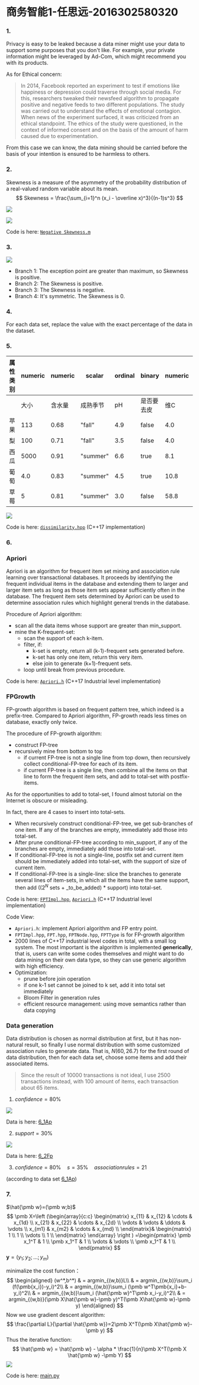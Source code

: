 # 商务智能1-任思远-2016302580320



### 1.

Privacy is easy to be leaked because a data miner might use your data to support some purposes that you don't like. For example, your private information might be leveraged by Ad-Com, which might recommend you with its products.

As for Ethical concern: 

> In 2014, Facebook reported an experiment to test if emotions like happiness or depression could traverse through social media. For this, researchers tweaked their newsfeed algorithm to propagate positive and negative feeds to two different populations. The study was carried out to understand the effects of emotional contagion.   When news of the experiment surfaced, it was criticized from an ethical standpoint. The ethics of the study were questioned, in the context of informed consent and on the basis of the amount of harm caused due to experimentation. 

From this case we can know, the data mining should be carried before the basis of your intention is ensured to be harmless to others.



### 2.

Skewness is a measure of the asymmetry of the probability distribution of a real-valued random variable about its mean. 
$$
Skewness = \frac{\sum_{i=1}^n (x_i - \overline x)^3}{(n-1)s^3}
$$

![](assets/Negative.png)

![](assets/Positive.png)

Code is here: [`Negative Skewness.m`](https://github.com/rsy56640/Assignment-in-WHUISS/blob/master/Other/Business_Intelligence-As/As/1/code/2/Negative%20Skewness.m)



### 3.

![](assets/3.png)

- Branch 1: The exception point are greater than maximum, so Skewness is positive.
- Branch 2: The Skewness is positive.
- Branch 3: The Skewness is negative.
- Branch 4: It's symmetric. The Skewness is 0.



### 4.

For each data set, replace the value with the exact percentage of the data in the dataset.



### 5.

| 属性类别 | numeric | numeric | scalar   | ordinal | binary     | numeric | numeric |
| -------- | ------- | ------- | -------- | ------- | ---------- | ------- | ------- |
|          | 大小    | 含水量  | 成熟季节 | pH      | 是否要去皮 | 维C     | 蛋白质  |
| 苹果     | 113     | 0.68    | "fall"   | 4.9     | false      | 4.0     | 0.27    |
| 梨       | 100     | 0.71    | "fall"   | 3.5     | false      | 4.0     | 0.3     |
| 西瓜     | 5000    | 0.91    | "summer" | 6.6     | true       | 8.1     | 0.61    |
| 葡萄     | 4.0     | 0.83    | "summer" | 4.5     | true       | 10.8    | 0.72    |
| 草莓     | 5       | 0.81    | "summer" | 3.0     | false      | 58.8    | 0.67    |

![](assets/dissimilarity_matrix.png)

Code is here: [`dissimilarity.hpp`](https://github.com/rsy56640/Assignment-in-WHUISS/blob/master/Other/Business_Intelligence-As/As/1/code/5_6/dissimilarity.hpp) (C++17 implementation)



### 6.

### Apriori

Apriori is an algorithm for frequent item set mining and association rule learning over transactional databases. It proceeds by identifying the frequent individual items in the database and extending them to larger and larger item sets as long as those item sets appear sufficiently often in the database. The frequent item sets determined by Apriori can be used to determine association rules which highlight general trends in the database.

Procedure of Apriori algorithm:

- scan all the data items whose support are greater than min_support.
- mine the K-frequent-set:
  - scan the support of each k-item.
  - filter, if:
    - k-set is empty, return all (k-1)-frequent sets generated before.
    - k-set has only one item, return this very item.
    - else join to generate (k+1)-frequent sets.
  - loop until break from previous procedure.

Code is here: [`Apriori.h`](https://github.com/rsy56640/Assignment-in-WHUISS/blob/master/Other/Business_Intelligence-As/As/1/code/5_6/Apriori.h) (C++17 Industrial level implementation)



### FPGrowth

FP-growth algorithm is based on frequent pattern tree, which indeed is a prefix-tree. Compared to Apriori algorithm, FP-growth reads less times on database, exactly only twice.

The procedure of FP-growth algorithm:

- construct FP-tree
- recursively mine from bottom to top
  - if current FP-tree is not a single line from top down, then recursively collect conditional-FP-tree for each of its item.
  - if current FP-tree is a single line, then combine all the items on that line to form the frequent item sets, and add to total-set with postfix-items.

As for the opportunities to add to total-set, I found almost tutorial on the Internet is obscure or misleading.

In fact, there are 4 cases to insert into total-sets.

- When recursively construct conditional-FP-tree, we get sub-branches of one item. If any of the branches are empty, immediately add those into total-set.
- After prune conditional-FP-tree according to min_support, if any of the branches are empty, immediately add those into total-set.
- If conditional-FP-tree is not a single-line, postfix set and current item should be immediately added into total-set, with the support of size of current item.
- If conditional-FP-tree is a single-line: slice the branches to generate several lines of item-sets, in which all the items have the same support, then add (($2^N$ sets + _to_be_added) * support) into total-set.

Code is here: [`FPTImpl.hpp`](https://github.com/rsy56640/Assignment-in-WHUISS/blob/master/Other/Business_Intelligence-As/As/1/code/5_6/FPTImpl.hpp), [`Apriori.h`](https://github.com/rsy56640/Assignment-in-WHUISS/blob/master/Other/Business_Intelligence-As/As/1/code/5_6/Apriori.h) (C++17 Industrial level implementation)



Code View:

- `Apriori.h`: implement Apriori algorithm and FP entry point.
- `FPTImpl.hpp`, `FPT.hpp`, `FPTNode.hpp`, `FPTType` is for FP-growth algorithm
- 2000 lines of C++17 industrial level codes in total, with a small log system. The most important is the algorithm is implemented **generically**, that is, users can write some codes themselves and might want to do data mining on their own data type, so they can use generic algorithm with high efficiency.
- Optimization: 
  - prune before join operation
  - if one k-1 set cannot be joined to k set, add it into total set immediately
  - Bloom Filter in generation rules
  - efficient resource management: using move semantics rather than data copying



### Data generation

Data distribution is chosen as normal distribution at first, but it has non-natural result, so finally I use normal distribution with some customized association rules to generate data. That is, $N(60, 26.7)$ for the first round of data distribution, then for each data set, choose some items and add their associated items.

>Since the result of 10000 transactions is not ideal, I use 2500 transactions instead, with 100 amount of items, each transaction about 65 items.



1) $confidence = 80\%$

![](assets/6_1.png)

Data is here: [6_1Ap](https://github.com/rsy56640/Assignment-in-WHUISS/tree/master/Other/Business_Intelligence-As/As/1/data/6_1Ap)

2) $support = 30\%$

![](assets/6_2.png)

Data is here: [6_2Fp](https://github.com/rsy56640/Assignment-in-WHUISS/tree/master/Other/Business_Intelligence-As/As/1/data/6_2Fp)

3) $confidence = 80\%\quad s= 35\%\quad association rules = 21$

(according to data set [6_1Ap](https://github.com/rsy56640/Assignment-in-WHUISS/tree/master/Other/Business_Intelligence-As/As/1/data/6_1Ap))



### 7.

$\hat{\pmb w}=(\pmb w;b)$
$$
\pmb X=\left (\begin{array}{c:c}
\begin{matrix}
 x_{11}   & x_{12}   & \cdots   & x_{1d}   \\
 x_{21}   & x_{22}   & \cdots   & x_{2d}   \\
 \vdots   & \vdots   & \ddots   & \vdots   \\
 x_{m1}   & x_{m2}   & \cdots   & x_{md}   \\
\end{matrix}&
\begin{matrix}
1      \\
1      \\
\vdots \\
1      \\
\end{matrix}
\end{array}
\right )
=\begin{pmatrix}
\pmb x_1^T   & 1        \\
\pmb x_1^T   & 1        \\
\vdots       & \vdots   \\
\pmb x_1^T   & 1        \\
\end{pmatrix}
$$
$\pmb y=(y_1;y_2;...;y_m)$

minimalize the cost function：
$$
\begin{aligned}
(w^*,b^*)
& = argmin_{(w,b)}L\\
& = argmin_{(w,b)}\sum_i (f(\pmb{x_i})-y_i)^2\\
& = argmin_{(w,b)}\sum_i (\pmb w^T\pmb{x_i}+b-y_i)^2\\
& = argmin_{(w,b)}\sum_i (\hat{\pmb w}^T\pmb x_i-y_i)^2\\
& = argmin_{(w,b)}(\pmb X\hat{\pmb w}-\pmb y)^T(\pmb X\hat{\pmb w}-\pmb y)
\end{aligned}
$$
Now we use gradient descent algorithm:
$$
\frac{\partial L}{\partial \hat{\pmb w}}=2\pmb X^T(\pmb X\hat{\pmb w}-\pmb y)
$$
Thus the iterative function:
$$
\hat{\pmb w} = \hat{\pmb w} - \alpha * \frac{1}{n}\pmb X^T(\pmb X \hat{\pmb w} -\pmb Y)
$$
![](assets/house_linear_regression.png)

Code is here: [main.py](https://github.com/rsy56640/Assignment-in-WHUISS/blob/master/Other/Business_Intelligence-As/As/1/code/7/main.py)
